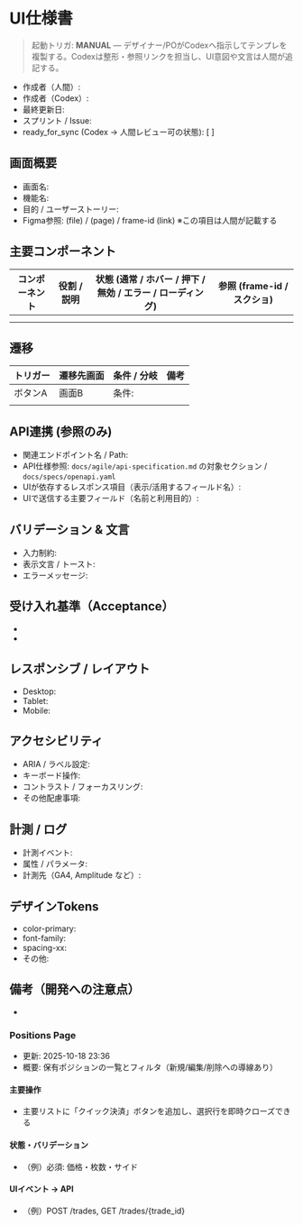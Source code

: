 # UI仕様書

> 起動トリガ: **MANUAL** — デザイナー/POがCodexへ指示してテンプレを複製する。Codexは整形・参照リンクを担当し、UI意図や文言は人間が追記する。

- 作成者（人間）:
- 作成者（Codex）:
- 最終更新日:
- スプリント / Issue:
- ready_for_sync (Codex → 人間レビュー可の状態): [ ]

## 画面概要
- 画面名:
- 機能名:
- 目的 / ユーザーストーリー:
- Figma参照: (file) / (page) / frame-id (link) ※この項目は人間が記載する

## 主要コンポーネント
| コンポーネント | 役割 / 説明 | 状態 (通常 / ホバー / 押下 / 無効 / エラー / ローディング) | 参照 (frame-id / スクショ) |
| --- | --- | --- | --- |
|  |  |  |  |
|  |  |  |  |

## 遷移
| トリガー | 遷移先画面 | 条件 / 分岐 | 備考 |
| --- | --- | --- | --- |
| ボタンA | 画面B | 条件:  |  |
|  |  |  |  |

## API連携 (参照のみ)
- 関連エンドポイント名 / Path:
- API仕様参照: `docs/agile/api-specification.md` の対象セクション / `docs/specs/openapi.yaml`
- UIが依存するレスポンス項目（表示/活用するフィールド名）:
- UIで送信する主要フィールド（名前と利用目的）:

## バリデーション & 文言
- 入力制約:
- 表示文言 / トースト:
- エラーメッセージ:

## 受け入れ基準（Acceptance）
- 
- 

## レスポンシブ / レイアウト
- Desktop:
- Tablet:
- Mobile:

## アクセシビリティ
- ARIA / ラベル設定:
- キーボード操作:
- コントラスト / フォーカスリング:
- その他配慮事項:

## 計測 / ログ
- 計測イベント:
- 属性 / パラメータ:
- 計測先（GA4, Amplitude など）:

## デザインTokens
- color-primary:
- font-family:
- spacing-xx:
- その他:

## 備考（開発への注意点）
- 

<!-- ASSIST-START:ui-spec -->
### Positions Page
- 更新: 2025-10-18 23:36
- 概要: 保有ポジションの一覧とフィルタ（新規/編集/削除への導線あり）

#### 主要操作
- 主要リストに「クイック決済」ボタンを追加し、選択行を即時クローズできる

#### 状態・バリデーション
- （例）必須: 価格・枚数・サイド

#### UIイベント → API
- （例）POST /trades, GET /trades/{trade_id}
<!-- ASSIST-END:ui-spec -->

